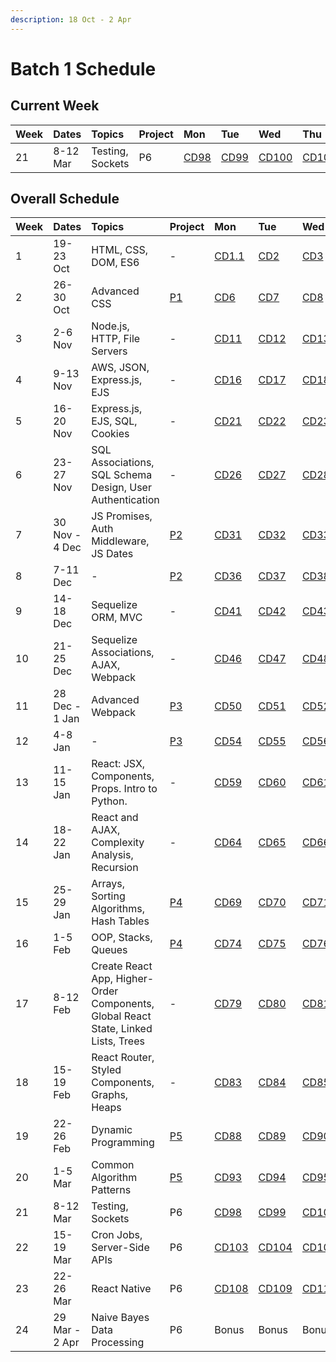 ```yaml
---
description: 18 Oct - 2 Apr
---
```


# Batch 1 Schedule

## Current Week

| Week | Dates | Topics | Project | Mon | Tue | Wed | Thu | Fri |
| :--- | :--- | :--- | :--- | :--- | :--- | :--- | :--- | :--- |
| 21 | 8-12 Mar | Testing, Sockets | P6 | [CD98]() | [CD99]() | [CD100]() | [CD101]() | [CD102]() |

## Overall Schedule

| Week | Dates | Topics | Project | Mon | Tue | Wed | Thu | Fri |
| :--- | :--- | :--- | :--- | :--- | :--- | :--- | :--- | :--- |
| 1 | 19-23 Oct | HTML, CSS, DOM, ES6 | - | [CD1.1](course-weeks-1-4.md#course-day-1-1) | [CD2]() | [CD3]() | [CD4]() | [CD5]() |
| 2 | 26-30 Oct | Advanced CSS | [P1](../projects/project-1-video-poker.md) | [CD6]() | [CD7]() | [CD8]() | [CD9]() | [CD10]() |
| 3 | 2-6 Nov | Node.js, HTTP, File Servers | - | [CD11]() | [CD12]() | [CD13]() | [CD14]() | [CD15]() |
| 4 | 9-13 Nov | AWS, JSON, Express.js, EJS | - | [CD16]() | [CD17]() | [CD18]() | [CD19]() | [CD20]() |
| 5 | 16-20 Nov | Express.js, EJS, SQL, Cookies | - | [CD21]() | [CD22]() | [CD23]() | [CD24]() | [CD25]() |
| 6 | 23-27 Nov | SQL Associations, SQL Schema Design, User Authentication | - | [CD26]() | [CD27]() | [CD28]() | [CD29]() | [CD30]() |
| 7 | 30 Nov - 4 Dec | JS Promises, Auth Middleware, JS Dates | [P2](../projects/project-2-server-side-app.md) | [CD31]() | [CD32]() | [CD33]() | [CD34]() | [CD35]() |
| 8 | 7-11 Dec | - | [P2](../projects/project-2-server-side-app.md) | [CD36]() | [CD37]() | [CD38]() | [CD39]() | [CD40]() |
| 9 | 14-18 Dec | Sequelize ORM, MVC | - | [CD41]() | [CD42]() | [CD43]() | [CD44]() | [CD45]() |
| 10 | 21-25 Dec | Sequelize Associations, AJAX, Webpack | - | [CD46]() | [CD47]() | [CD48]() | [CD49]() | **PH** |
| 11 | 28 Dec - 1 Jan | Advanced Webpack | [P3](../projects/project-3-full-stack-game.md) | [CD50]() | [CD51]() | [CD52]() | [CD53]() | **PH** |
| 12 | 4-8 Jan | - | [P3](../projects/project-3-full-stack-game.md) | [CD54]() | [CD55]() | [CD56]() | [CD57]() | [CD58]() |
| 13 | 11-15 Jan | React: JSX, Components, Props. Intro to Python. | - | [CD59]() | [CD60]() | [CD61]() | [CD62]() | [CD63]() |
| 14 | 18-22 Jan | React and AJAX, Complexity Analysis, Recursion | - | [CD64]() | [CD65]() | [CD66]() | [CD67]() | [CD68]() |
| 15 | 25-29 Jan | Arrays, Sorting Algorithms, Hash Tables | [P4](../projects/project-4-full-stack-react-app.md) | [CD69]() | [CD70]() | [CD71]() | [CD72]() | [CD73]() |
| 16 | 1-5 Feb | OOP, Stacks, Queues | [P4](../projects/project-4-full-stack-react-app.md) | [CD74]() | [CD75]() | [CD76]() | [CD77]() | [CD78]() |
| 17 | 8-12 Feb | Create React App, Higher-Order Components, Global React State, Linked Lists, Trees | - | [CD79]() | [CD80]() | [CD81]() | [CD82]() | **PH** |
| 18 | 15-19 Feb | React Router, Styled Components, Graphs, Heaps | - | [CD83]() | [CD84]() | [CD85]() | [CD86]() | [CD87]() |
| 19 | 22-26 Feb | Dynamic Programming | [P5](../projects/project-5-group-react-app.md) | [CD88]() | [CD89]() | [CD90]() | [CD91]() | [CD92]() |
| 20 | 1-5 Mar | Common Algorithm Patterns | [P5](../projects/project-5-group-react-app.md) | [CD93]() | [CD94]() | [CD95]() | [CD96]() | [CD97]() |
| 21 | 8-12 Mar | Testing, Sockets | P6 | [CD98]() | [CD99]() | [CD100]() | [CD101]() | [CD102]() |
| 22 | 15-19 Mar | Cron Jobs, Server-Side APIs | P6 | [CD103]() | [CD104]() | [CD105]() | [CD106]() | [CD107]() |
| 23 | 22-26 Mar | React Native | P6 | [CD108]() | [CD109]() | [CD110]() | [CD111]() | [CD112]() |
| 24 | 29 Mar - 2 Apr | Naive Bayes Data Processing | P6 | Bonus | Bonus | Bonus | Bonus | **PH** |

